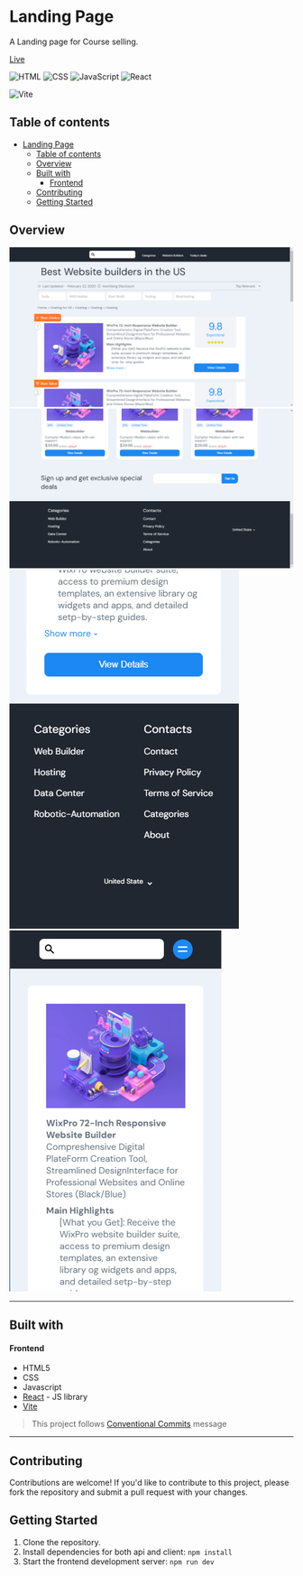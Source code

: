 # Landing Page

A Landing page for Course selling.

[Live]()

![HTML](https://img.shields.io/badge/HTML-239120?style=for-the-badge&logo=html5&logoColor=white)
![CSS](https://img.shields.io/badge/CSS-1572B6?style=for-the-badge&logo=css3&logoColor=white)
![JavaScript](https://img.shields.io/badge/JavaScript-323330?style=for-the-badge&logo=javascript&logoColor=F7DF1E)
![React](https://img.shields.io/badge/React-61DAFB?style=for-the-badge&logo=react&logoColor=white)

![Vite](https://img.shields.io/badge/Vite-646CFF?style=for-the-badge&logo=vite&logoColor=white)

## Table of contents

- [Landing Page](#landing-page)
  - [Table of contents](#table-of-contents)
  - [Overview](#overview)
  - [Built with](#built-with)
      - [Frontend](#frontend)
  - [Contributing](#contributing)
  - [Getting Started](#getting-started)

## Overview

![overview](<./ProjectOverview/AssignmentPreview%20(3).png>)
![overview](<./ProjectOverview/AssignmentPreview%20(2).png>)
![overview](<./ProjectOverview/AssignmentPreview%20(4).png>)
![overview](<./ProjectOverview/AssignmentPreview%20(1).png>)

<div>

</div>

<hr/>

## Built with

#### Frontend

- HTML5
- CSS
- Javascript
- [React](https://reactjs.org/) - JS library
- [Vite](https://vitejs.dev/guide/)

> This project follows [Conventional Commits](https://www.conventionalcommits.org/en/v1.0.0/) message

<hr/>

## Contributing

Contributions are welcome! If you'd like to contribute to this project, please fork the repository and submit a pull request with your changes.

## Getting Started

1. Clone the repository.
2. Install dependencies for both api and client: `npm install`
3. Start the frontend development server: `npm run dev`
